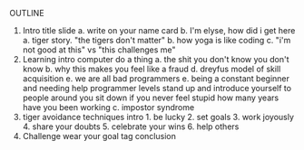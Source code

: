OUTLINE

1. Intro
	title slide
	a. write on your name card
	b. I'm elyse, how did i get here
	a. tiger story. "the tigers don't matter"
	b. how yoga is like coding
	c. "i'm not good at this" vs "this challenges me"
2. Learning
	intro
	computer do a thing
	a. the shit you don't know you don't know
	b. why this makes you feel like a fraud
	d. dreyfus model of skill acquisition
	e. we are all bad programmers
	e. being a constant beginner and needing help
	programmer levels
	stand up and introduce yourself to people around you
	sit down if you never feel stupid
	how many years have you been working
	c. impostor syndrome
3. tiger avoidance techniques
	intro
		1. be lucky
		2. set goals
		3. work joyously
		4. share your doubts
		5. celebrate your wins
		6. help others
4. Challenge
	wear your goal tag
	conclusion